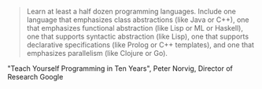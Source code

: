 > Learn at least a half dozen programming languages.
> Include one language that emphasizes class abstractions
> (like Java or C++), one that emphasizes functional
> abstraction (like Lisp or ML or Haskell), one that
> supports syntactic abstraction (like Lisp), one that
> supports declarative specifications (like Prolog or
> C++ templates), and one that emphasizes parallelism
> (like Clojure or Go).

"Teach Yourself Programming in Ten Years", Peter Norvig, Director of Research Google
